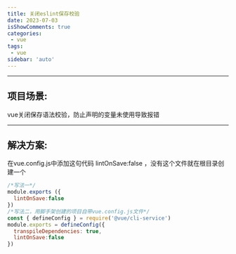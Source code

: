 ```yaml
---
title: 关闭eslint保存校验
date: 2023-07-03
isShowComments: true    
categories:
 - vue
tags:
 - vue
sidebar: 'auto'
---
```


---
项目场景: 
---
vue关闭保存语法校验，防止声明的变量未使用导致报错

---
解决方案: 
---

在vue.config.js中添加这句代码  lintOnSave:false ，没有这个文件就在根目录创建一个
```js
/*写法一*/
module.exports ({
  lintOnSave:false
})
/*写法二，用脚手架创建的项目自带vue.config.js文件*/
const { defineConfig } = require('@vue/cli-service')
module.exports = defineConfig({
  transpileDependencies: true,
  lintOnSave:false
})
```
